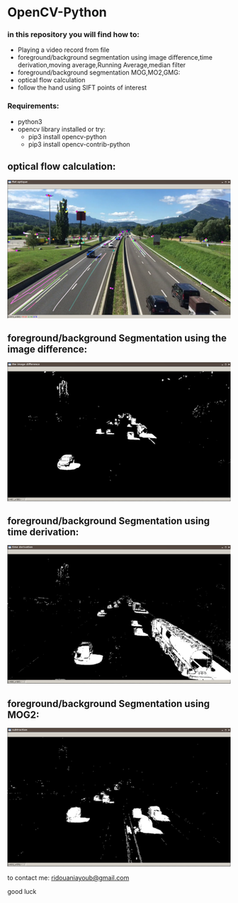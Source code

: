 # OpenCV-Python

### in this repository you will find how to:

- Playing a video record from file
- foreground/background segmentation using image difference,time derivation,moving average,Running Average,median filter
- foreground/background segmentation MOG,MO2,GMG:
- optical flow calculation
- follow the hand using SIFT points of interest

### Requirements:
 - python3
 - opencv library installed or try:
      - pip3 install opencv-python
      - pip3 install opencv-contrib-python



## optical flow calculation:
![optical flow calculation](https://raw.githubusercontent.com/ayoubridouani/video_processing_opencv/master/screenshots/optical%20flow.png "optical flow calculation")


## foreground/background Segmentation using the image difference:
![the image difference](https://raw.githubusercontent.com/ayoubridouani/video_processing_opencv/master/screenshots/the%20image%20difference.png "the image difference")




## foreground/background Segmentation using time derivation:
![time derivation](https://raw.githubusercontent.com/ayoubridouani/video_processing_opencv/master/screenshots/time%20derivation.png "time derivation")




## foreground/background Segmentation using MOG2:
![MOG2](https://raw.githubusercontent.com/ayoubridouani/video_processing_opencv/master/screenshots/MOG2.png "MOG2")



to contact me: ridouaniayoub@gmail.com

good luck

